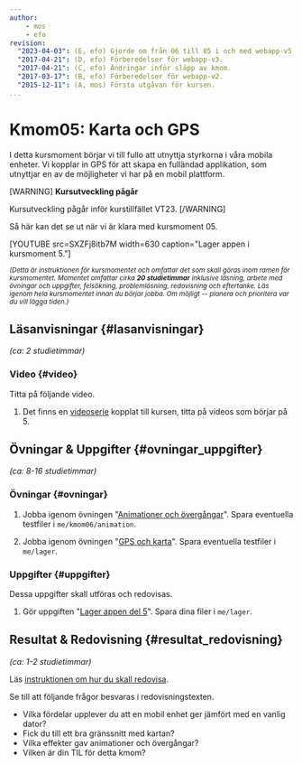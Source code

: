 ```yaml
---
author:
    - mos
    - efo
revision:
  "2023-04-03": (E, efo) Gjorde om från 06 till 05 i och med webapp-v5.
  "2017-04-21": (D, efo) Förberedelser för webapp-v3.
  "2017-04-21": (C, efo) Ändringar inför släpp av kmom.
  "2017-03-17": (B, efo) Förberedelser för webapp-v2.
  "2015-12-11": (A, mos) Första utgåvan för kursen.
...
```

Kmom05: Karta och GPS
==================================

I detta kursmoment börjar vi till fullo att utnyttja styrkorna i våra mobila enheter. Vi kopplar in GPS för att skapa en fulländad applikation, som utnyttjar en av de möjligheter vi har på en mobil plattform.



<!--more-->



[WARNING]
**Kursutveckling pågår**

Kursutveckling pågår inför kurstillfället VT23.
[/WARNING]



Så här kan det se ut när vi är klara med kursmoment 05.

[YOUTUBE src=SXZFj8itb7M width=630 caption="Lager appen i kursmoment 5."]



<small><i>(Detta är instruktionen för kursmomentet och omfattar det som skall göras inom ramen för kursmomentet. Momentet omfattar cirka **20 studietimmar** inklusive läsning, arbete med övningar och uppgifter, felsökning, problemlösning, redovisning och eftertanke. Läs igenom hela kursmomentet innan du börjar jobba. Om möjligt -- planera och prioritera var du vill lägga tiden.)</i></small>



Läsanvisningar  {#lasanvisningar}
---------------------------------

*(ca: 2 studietimmar)*



### Video  {#video}

Titta på följande video.

1. Det finns en [videoserie](https://www.youtube.com/playlist?list=PLKtP9l5q3ce_CbhJOudHjxkjYofM98kvh) kopplat till kursen, titta på videos som börjar på 5.



Övningar & Uppgifter  {#ovningar_uppgifter}
-------------------------------------------

*(ca: 8-16 studietimmar)*



### Övningar {#ovningar}

1. Jobba igenom övningen "[Animationer och övergångar](kunskap/animationer-och-overgangar-v2)". Spara eventuella testfiler i `me/kmom06/animation`.

1. Jobba igenom övningen "[GPS och karta](kunskap/gps-och-karta-v2)". Spara eventuella testfiler i `me/lager`.



### Uppgifter {#uppgifter}

Dessa uppgifter skall utföras och redovisas.

1. Gör uppgiften "[Lager appen del 5](uppgift/lager-appen-del-6)". Spara dina filer i `me/lager`.



Resultat & Redovisning  {#resultat_redovisning}
-----------------------------------------------

*(ca: 1-2 studietimmar)*

Läs [instruktionen om hur du skall redovisa](./../redovisa).

Se till att följande frågor besvaras i redovisningstexten.

* Vilka fördelar upplever du att en mobil enhet ger jämfört med en vanlig dator?
* Fick du till ett bra gränssnitt med kartan?
* Vilka effekter gav animationer och övergångar?
* Vilken är din TIL för detta kmom?
